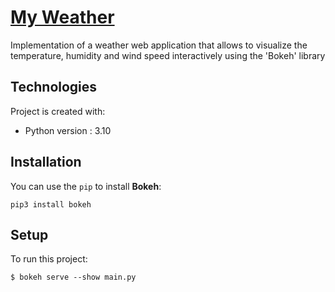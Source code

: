 # [My Weather](https://github.com/ZiadFellahIdrissi/My_Weather)
Implementation of a weather web application that allows to visualize the temperature, humidity and wind speed interactively using the 'Bokeh' library

## Technologies
Project is created with:

* Python version : 3.10

## Installation

You can use the `pip` to install **Bokeh**:

```
pip3 install bokeh
```
## Setup
To run this project:
```
$ bokeh serve --show main.py 
```
